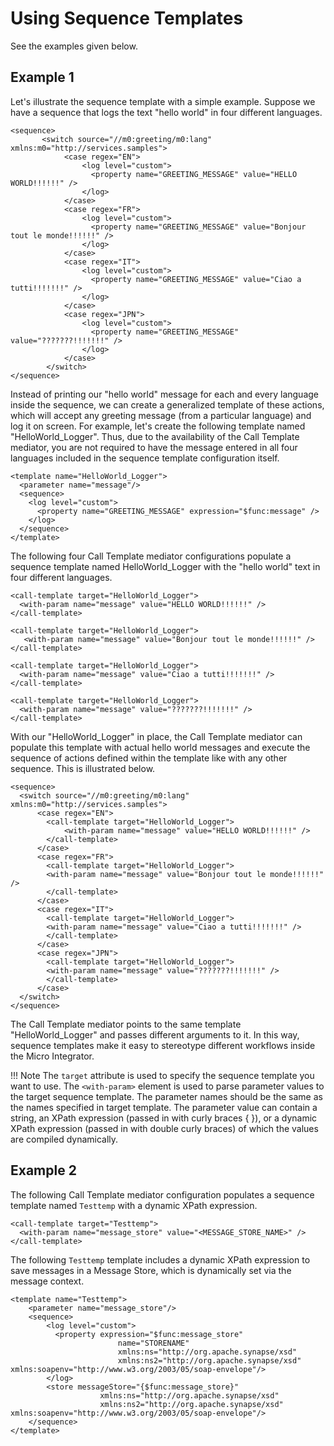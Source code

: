 # Using Sequence Templates

See the examples given below.

## Example 1
Let's illustrate the sequence template with a simple example. Suppose we have a sequence that logs the text "hello world" in four different languages.

```
<sequence>
       <switch source="//m0:greeting/m0:lang" xmlns:m0="http://services.samples">
            <case regex="EN">
                <log level="custom">
                  <property name="GREETING_MESSAGE" value="HELLO WORLD!!!!!!" />
                </log>
            </case>
            <case regex="FR">
                <log level="custom">
                  <property name="GREETING_MESSAGE" value="Bonjour tout le monde!!!!!!" />
                </log>
            </case>
            <case regex="IT">
                <log level="custom">
                  <property name="GREETING_MESSAGE" value="Ciao a tutti!!!!!!!" />
                </log>
            </case>
            <case regex="JPN">
                <log level="custom">
                  <property name="GREETING_MESSAGE" value="???????!!!!!!!" />
                </log>
            </case>
        </switch>
</sequence>
```

Instead of printing our "hello world" message for each and every language inside the sequence, we can create a generalized template of these actions, which will accept any greeting message (from a particular language) and log it on screen. For example, let's create the following template named "HelloWorld_Logger". Thus, due to the availability of the Call Template mediator, you are not required to have the message entered in all four languages included in the sequence template configuration itself.

```
<template name="HelloWorld_Logger">
  <parameter name="message"/>
  <sequence>
    <log level="custom">
      <property name="GREETING_MESSAGE" expression="$func:message" />
    </log>
  </sequence>
</template>
```

The following four Call Template mediator configurations populate a sequence template named HelloWorld_Logger with the "hello world" text in four different languages.

``` 
<call-template target="HelloWorld_Logger">
  <with-param name="message" value="HELLO WORLD!!!!!!" />
</call-template>
```

```
<call-template target="HelloWorld_Logger">
   <with-param name="message" value="Bonjour tout le monde!!!!!!" />
</call-template>
```

```
<call-template target="HelloWorld_Logger">
  <with-param name="message" value="Ciao a tutti!!!!!!!" />
</call-template>
```

```
<call-template target="HelloWorld_Logger">
  <with-param name="message" value="???????!!!!!!!" />
</call-template>
```

With our "HelloWorld_Logger" in place, the Call Template mediator can
populate this template with actual hello world messages and execute the
sequence of actions defined within the template like with any other
sequence. This is illustrated below.

```
<sequence>
  <switch source="//m0:greeting/m0:lang" xmlns:m0="http://services.samples">
      <case regex="EN">
        <call-template target="HelloWorld_Logger">
            <with-param name="message" value="HELLO WORLD!!!!!!" />
        </call-template>
      </case>
      <case regex="FR">
        <call-template target="HelloWorld_Logger">
        <with-param name="message" value="Bonjour tout le monde!!!!!!" />
        </call-template>
      </case>
      <case regex="IT">
        <call-template target="HelloWorld_Logger">
        <with-param name="message" value="Ciao a tutti!!!!!!!" />
        </call-template>
      </case>
      <case regex="JPN">
        <call-template target="HelloWorld_Logger">
        <with-param name="message" value="???????!!!!!!!" />
        </call-template>
      </case>
  </switch>
</sequence>
```

The Call Template mediator points to the same template "HelloWorld_Logger" and passes different arguments to it. In this way, sequence templates make it easy to stereotype different workflows inside the Micro Integrator.

!!! Note
    The `target` attribute is used to specify the sequence template you want to use. The `<with-param>` element is used to parse parameter values to the target sequence template. The parameter names should be the same as the names specified in target template. The parameter value can contain a string, an XPath expression (passed in with curly braces { }), or a dynamic XPath expression (passed in with double curly braces) of which the values are compiled dynamically.

## Example 2

The following Call Template mediator configuration populates a sequence template named `Testtemp` with a dynamic XPath expression.

```
<call-template target="Testtemp">
  <with-param name="message_store" value="<MESSAGE_STORE_NAME>" />
</call-template>
```

The following `Testtemp` template includes a dynamic XPath expression to save messages in a Message Store, which is dynamically set via the message context.

```
<template name="Testtemp">
    <parameter name="message_store"/>
    <sequence>
        <log level="custom">
          <property expression="$func:message_store"
                        name="STORENAME"
                        xmlns:ns="http://org.apache.synapse/xsd"
                        xmlns:ns2="http://org.apache.synapse/xsd" xmlns:soapenv="http://www.w3.org/2003/05/soap-envelope"/>
        </log>
        <store messageStore="{$func:message_store}"
                    xmlns:ns="http://org.apache.synapse/xsd"
                    xmlns:ns2="http://org.apache.synapse/xsd" xmlns:soapenv="http://www.w3.org/2003/05/soap-envelope"/>
    </sequence>
</template>
```